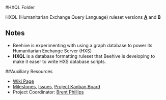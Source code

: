 #HXQL Folder

HXQL (Humanitarian Exchange Query Language) ruleset versions **[A]()** and **B**

## Notes

- Beehive is experimenting with using a graph database to power its Humanitarian Exchange Server (HXS)
- **HXQL** is a database formatting ruleset that Beehive is developing to make it easer to write HXS database scripts.

##Auxiliary Resources

- [Wiki Page](https://github.com/BeehiveNGO/Beehive/wiki/HXQL)
- [Milestones](https://github.com/BeehiveNGO/Beehive/milestones), [Issues](https://github.com/BeehiveNGO/Beehive/issues), [Project Kanban Board](https://github.com/BeehiveNGO/Beehive/projects/6)
- Project Coordinator: [Brent Phillips](https://github.com/Brentophillips)
